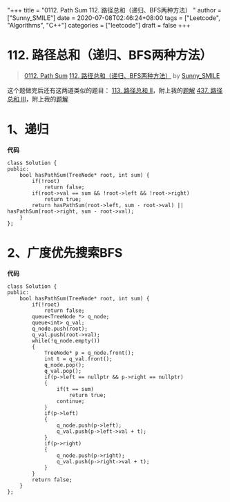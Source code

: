 "+++
title = "0112. Path Sum 112. 路径总和（递归、BFS两种方法） "
author = ["Sunny_SMILE"]
date = 2020-07-08T02:46:24+08:00
tags = ["Leetcode", "Algorithms", "C++"]
categories = ["leetcode"]
draft = false
+++

# 112. 路径总和（递归、BFS两种方法）

> [0112. Path Sum](https://leetcode-cn.com/problems/path-sum/)
> [112. 路径总和（递归、BFS两种方法）](https://leetcode-cn.com/problems/path-sum/solution/112-lu-jing-zong-he-di-gui-bfs-by-sunny_smile/) by [Sunny_SMILE](https://leetcode-cn.com/u/sunny_smile/)

这个题做完后还有这两道类似的题目：
[113. 路径总和 II](https://leetcode-cn.com/problems/path-sum-ii/)，附上我的[题解](https://leetcode-cn.com/problems/path-sum-ii/solution/113-lu-jing-zong-he-iidi-gui-by-sunny_smile/)
[437. 路径总和 III](https://leetcode-cn.com/problems/path-sum-iii/)，附上我的[题解](https://leetcode-cn.com/problems/path-sum-iii/solution/437-lu-jing-zong-he-iiishuang-zhong-dfs-by-sunny_s/)

# 1、递归
**代码**
```
class Solution {
public:
    bool hasPathSum(TreeNode* root, int sum) {
        if(!root)
            return false;
        if(root->val == sum && !root->left && !root->right)
            return true;
        return hasPathSum(root->left, sum - root->val) || hasPathSum(root->right, sum - root->val);
    }
};
```

# 2、广度优先搜索BFS
**代码**
```
class Solution {
public:
    bool hasPathSum(TreeNode* root, int sum) {
        if(!root)
            return false;
        queue<TreeNode *> q_node;
        queue<int> q_val;
        q_node.push(root);
        q_val.push(root->val);
        while(!q_node.empty())
        {
            TreeNode* p = q_node.front();
            int t = q_val.front();
            q_node.pop();
            q_val.pop();
            if(p->left == nullptr && p->right == nullptr)
            {
                if(t == sum)
                    return true;
                continue;
            }
            if(p->left)
            {
                q_node.push(p->left);
                q_val.push(p->left->val + t);
            }
            if(p->right)
            {
                q_node.push(p->right);
                q_val.push(p->right->val + t);
            }
        }
        return false;
    }
};
```